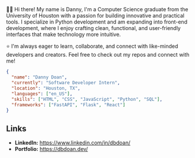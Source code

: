 ## 

<!--
**dbdoan/dbdoan** is a ✨ _special_ ✨ repository because its `README.md` (this file) appears on your GitHub profile.

Here are some ideas to get you started:
- 🔭 I’m currently working on ...
- 🌱 I’m currently learning ...
- 👯 I’m looking to collaborate on ...
- 🤔 I’m looking for help with ...
- 💬 Ask me about ...
- 📫 How to reach me: ...
- 😄 Pronouns: ...
- ⚡ Fun fact: ...
-->



🧑‍🔧 Hi there! My name is Danny, I'm a Computer Science graduate from the University of Houston with a passion for building innovative and practical tools. I specialize in Python development and am expanding into front-end development, where I enjoy crafting clean, functional, and user-friendly interfaces that make technology more intuitive.

⭐️ I'm always eager to learn, collaborate, and connect with like-minded developers and creators. Feel free to check out my repos and connect with me!

```json
{
  "name": "Danny Doan", 
  "currently": "Software Developer Intern",
  "location": "Houston, TX",
  "languages": ["en_US"],
  "skills": ["HTML", "CSS", "JavaScript", "Python", "SQL"],
  "frameworks": ["FastAPI", "Flask", "React"]
}
```

## Links

- **LinkedIn:** https://www.linkedin.com/in/dbdoan/
- **Portfolio:** https://dbdoan.dev/
